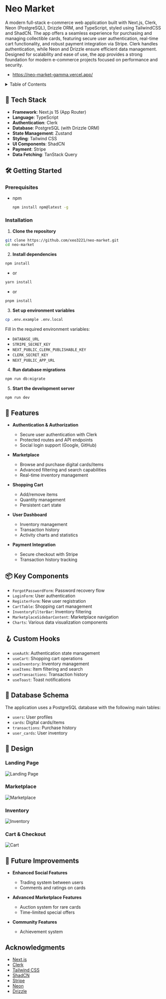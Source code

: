 # Neo Market

A modern full-stack e-commerce web application built with Next.js, Clerk, Neon (PostgreSQL), Drizzle ORM, and TypeScript, styled using TailwindCSS and ShadCN. The app offers a seamless experience for purchasing and managing collectible cards, featuring secure user authentication, real-time cart functionality, and robust payment integration via Stripe. Clerk handles authentication, while Neon and Drizzle ensure efficient data management. Designed for scalability and ease of use, the app provides a strong foundation for modern e-commerce projects focused on performance and security.

- https://neo-market-gamma.vercel.app/

<details>
  <summary>Table of Contents</summary>
  <ol>
    <li>
      <a href="#-tech-stack">Tech Stack</a>
    </li>
    <li>
      <a href="#-features">Features</a>
    </li>
    <li>
      <a href="#-getting-started">Getting Started</a>
      <ul>
        <li><a href="#prerequisites">Prerequisites</a></li>
        <li><a href="#installation">Installation</a></li>
      </ul>
    </li>
    <li><a href="#-key-components">Key Components</a></li>
    <li><a href="#-custom-hooks">Custom Hooks</a></li>
    <li><a href="#-database-schema">Database Schema</a></li>
    <li><a href="#-design">Design</a></li>
    <li><a href="#-future-improvements">Future Improvements</a></li>
    <li><a href="#acknowledgments">Acknowledgments</a></li>
  </ol>
</details>

## 🚀 Tech Stack

- **Framework**: Next.js 15 (App Router)
- **Language**: TypeScript
- **Authentication**: Clerk
- **Database**: PostgreSQL (with Drizzle ORM)
- **State Management**: Zustand
- **Styling**: Tailwind CSS
- **UI Components**: ShadCN
- **Payment**: Stripe
- **Data Fetching**: TanStack Query

## 🛠 Getting Started

### Prerequisites

- npm
  ```sh
  npm install npm@latest -g
  ```

### Installation

1. **Clone the repository**

```sh
git clone https://github.com/xeo3221/neo-market.git
cd neo-market
```

2. **Install dependencies**

```sh
npm install
```

- or

```sh
yarn install
```

- or

```sh
pnpm install
```

3. **Set up environment variables**

```sh
cp .env.example .env.local
```

Fill in the required environment variables:

- `DATABASE_URL`
- `STRIPE_SECRET_KEY`
- `NEXT_PUBLIC_CLERK_PUBLISHABLE_KEY`
- `CLERK_SECRET_KEY`
- `NEXT_PUBLIC_APP_URL`

4. **Run database migrations**

```sh
npm run db:migrate
```

5. **Start the development server**

```sh
npm run dev
```

## 🌟 Features

- **Authentication & Authorization**

  - Secure user authentication with Clerk
  - Protected routes and API endpoints
  - Social login support (Google, GitHub)

- **Marketplace**

  - Browse and purchase digital cards/items
  - Advanced filtering and search capabilities
  - Real-time inventory management

- **Shopping Cart**

  - Add/remove items
  - Quantity management
  - Persistent cart state

- **User Dashboard**

  - Inventory management
  - Transaction history
  - Activity charts and statistics

- **Payment Integration**
  - Secure checkout with Stripe
  - Transaction history tracking

## 📦 Key Components

- `ForgotPasswordForm`: Password recovery flow
- `LoginForm`: User authentication
- `RegisterForm`: New user registration
- `CartTable`: Shopping cart management
- `InventoryFilterBar`: Inventory filtering
- `MarketplaceSidebarContent`: Marketplace navigation
- `Charts`: Various data visualization components

## 🪝 Custom Hooks

- `useAuth`: Authentication state management
- `useCart`: Shopping cart operations
- `useInventory`: Inventory management
- `useItems`: Item filtering and search
- `useTransactions`: Transaction history
- `useToast`: Toast notifications

## 📝 Database Schema

The application uses a PostgreSQL database with the following main tables:

- `users`: User profiles
- `cards`: Digital cards/items
- `transactions`: Purchase history
- `user_cards`: User inventory

## 🎨 Design

### Landing Page

![Landing Page](https://i.imgur.com/XYZ123.png)

### Marketplace

![Marketplace](https://i.imgur.com/XYZ124.png)

### Inventory

![Inventory](https://i.imgur.com/XYZ125.png)

### Cart & Checkout

![Cart](https://i.imgur.com/XYZ126.png)

## 🔮 Future Improvements

- **Enhanced Social Features**

  - Trading system between users
  - Comments and ratings on cards

- **Advanced Marketplace Features**

  - Auction system for rare cards
  - Time-limited special offers

- **Community Features**
  - Achievement system

## Acknowledgments

- [Next.js](https://nextjs.org/)
- [Clerk](https://clerk.dev/)
- [Tailwind CSS](https://tailwindcss.com/)
- [ShadCN](https://ui.shadcn.com/)
- [Stripe](https://stripe.com/)
- [Neon](https://neon.tech)
- [Drizzle](https://orm.drizzle.team/)
